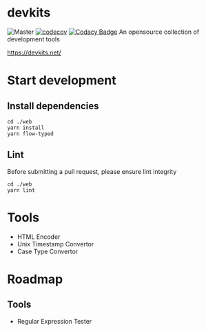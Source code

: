 # devkits


![Master](https://github.com/clh161/devkits/actions/workflows/web.yml/badge.svg?branch=master)
[![codecov](https://codecov.io/gh/clh161/devkits/branch/main/graph/badge.svg?token=ZpiHw60cM1)](https://codecov.io/gh/clh161/devkits)
[![Codacy Badge](https://api.codacy.com/project/badge/Grade/d1955e1ac4d8405bbad8f0768eaa1601)](https://app.codacy.com/gh/clh161/devkits?utm_source=github.com&utm_medium=referral&utm_content=clh161/devkits&utm_campaign=Badge_Grade_Settings)
An opensource collection of development tools

https://devkits.net/

# Start development
## Install dependencies
```shell
cd ./web
yarn install
yarn flow-typed
```
## Lint
Before submitting a pull request, please ensure lint integrity
```shell
cd ./web
yarn lint
```

# Tools
- HTML Encoder
- Unix Timestamp Convertor
- Case Type Convertor

# Roadmap
## Tools
- Regular Expression Tester

